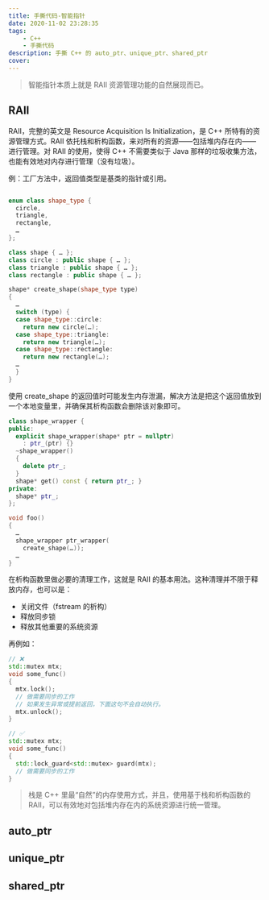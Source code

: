 ```yaml
---
title: 手撕代码-智能指针
date: 2020-11-02 23:28:35
tags: 
    - C++
    - 手撕代码
description: 手撕 C++ 的 auto_ptr、unique_ptr、shared_ptr
cover: 
---
```


> 智能指针本质上就是 RAII 资源管理功能的自然展现而已。

## RAII
RAII，完整的英文是 Resource Acquisition Is Initialization，是 C++ 所特有的资源管理方式。RAII 依托栈和析构函数，来对所有的资源——包括堆内存在内——进行管理。对 RAII 的使用，使得 C++ 不需要类似于 Java 那样的垃圾收集方法，也能有效地对内存进行管理（没有垃圾）。
 
例：工厂方法中，返回值类型是基类的指针或引用。


```c++

enum class shape_type {
  circle,
  triangle,
  rectangle,
  …
};

class shape { … };
class circle : public shape { … };
class triangle : public shape { … };
class rectangle : public shape { … };

shape* create_shape(shape_type type)
{
  …
  switch (type) {
  case shape_type::circle:
    return new circle(…);
  case shape_type::triangle:
    return new triangle(…);
  case shape_type::rectangle:
    return new rectangle(…);
  …
  }
}
```

使用 create_shape 的返回值时可能发生内存泄漏，解决方法是把这个返回值放到一个本地变量里，并确保其析构函数会删除该对象即可。
```c++
class shape_wrapper {
public:
  explicit shape_wrapper(shape* ptr = nullptr)
    : ptr_(ptr) {}
  ~shape_wrapper()
  {
    delete ptr_;
  }
  shape* get() const { return ptr_; }
private:
  shape* ptr_;
};

void foo()
{
  …
  shape_wrapper ptr_wrapper(
    create_shape(…));
  …
}
```
在析构函数里做必要的清理工作，这就是 RAII 的基本用法。这种清理并不限于释放内存，也可以是：
- 关闭文件（fstream 的析构）
- 释放同步锁
- 释放其他重要的系统资源

再例如：
```c++
// ❌
std::mutex mtx;
void some_func()
{
  mtx.lock();
  // 做需要同步的工作
  // 如果发生异常或提前返回，下面这句不会自动执行。
  mtx.unlock();
}

// ✅
std::mutex mtx;
void some_func()
{
  std::lock_guard<std::mutex> guard(mtx);
  // 做需要同步的工作
}
```
> 栈是 C++ 里最“自然”的内存使用方式，并且，使用基于栈和析构函数的 RAII，可以有效地对包括堆内存在内的系统资源进行统一管理。
## auto_ptr


## unique_ptr


## shared_ptr
